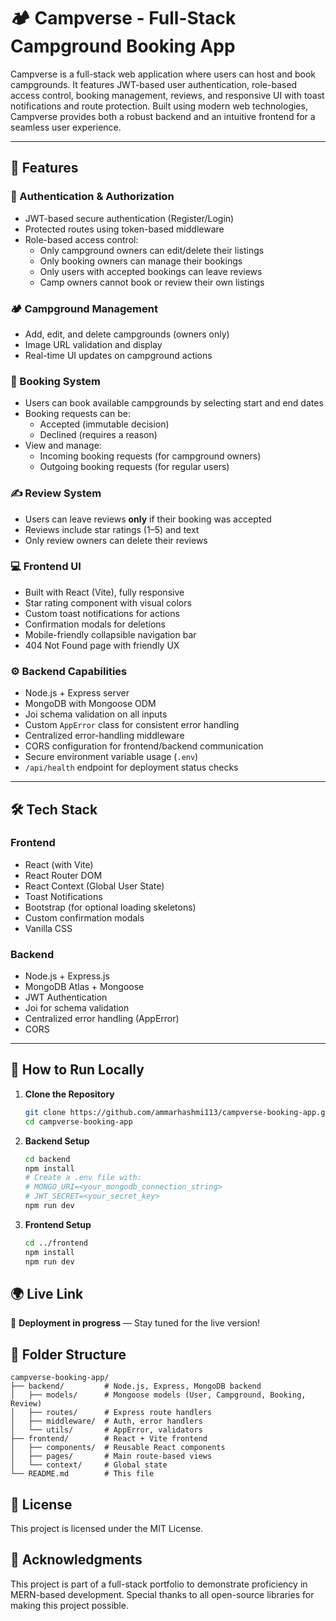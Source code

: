 # 🏕️ Campverse - Full-Stack Campground Booking App

Campverse is a full-stack web application where users can host and book campgrounds. It features JWT-based user authentication, role-based access control, booking management, reviews, and responsive UI with toast notifications and route protection. Built using modern web technologies, Campverse provides both a robust backend and an intuitive frontend for a seamless user experience.

---

## 🌟 Features

### 🔐 Authentication & Authorization

-   JWT-based secure authentication (Register/Login)
-   Protected routes using token-based middleware
-   Role-based access control:
    -   Only campground owners can edit/delete their listings
    -   Only booking owners can manage their bookings
    -   Only users with accepted bookings can leave reviews
    -   Camp owners cannot book or review their own listings

### 🏕️ Campground Management

-   Add, edit, and delete campgrounds (owners only)
-   Image URL validation and display
-   Real-time UI updates on campground actions

### 📅 Booking System

-   Users can book available campgrounds by selecting start and end dates
-   Booking requests can be:
    -   Accepted (immutable decision)
    -   Declined (requires a reason)
-   View and manage:
    -   Incoming booking requests (for campground owners)
    -   Outgoing booking requests (for regular users)

### ✍️ Review System

-   Users can leave reviews **only** if their booking was accepted
-   Reviews include star ratings (1–5) and text
-   Only review owners can delete their reviews

### 💻 Frontend UI

-   Built with React (Vite), fully responsive
-   Star rating component with visual colors
-   Custom toast notifications for actions
-   Confirmation modals for deletions
-   Mobile-friendly collapsible navigation bar
-   404 Not Found page with friendly UX

### ⚙️ Backend Capabilities

-   Node.js + Express server
-   MongoDB with Mongoose ODM
-   Joi schema validation on all inputs
-   Custom `AppError` class for consistent error handling
-   Centralized error-handling middleware
-   CORS configuration for frontend/backend communication
-   Secure environment variable usage (`.env`)
-   `/api/health` endpoint for deployment status checks

---

## 🛠️ Tech Stack

### Frontend

-   React (with Vite)
-   React Router DOM
-   React Context (Global User State)
-   Toast Notifications
-   Bootstrap (for optional loading skeletons)
-   Custom confirmation modals
-   Vanilla CSS

### Backend

-   Node.js + Express.js
-   MongoDB Atlas + Mongoose
-   JWT Authentication
-   Joi for schema validation
-   Centralized error handling (AppError)
-   CORS

---

## 🚀 How to Run Locally

1. **Clone the Repository**

    ```bash
    git clone https://github.com/ammarhashmi113/campverse-booking-app.git
    cd campverse-booking-app
    ```

2. **Backend Setup**

    ```bash
    cd backend
    npm install
    # Create a .env file with:
    # MONGO_URI=<your_mongodb_connection_string>
    # JWT_SECRET=<your_secret_key>
    npm run dev
    ```

3. **Frontend Setup**
    ```bash
    cd ../frontend
    npm install
    npm run dev
    ```

## 🌍 Live Link

🚧 **Deployment in progress** — Stay tuned for the live version!

## 📂 Folder Structure

```
campverse-booking-app/
├── backend/         # Node.js, Express, MongoDB backend
│   ├── models/      # Mongoose models (User, Campground, Booking, Review)
│   ├── routes/      # Express route handlers
│   ├── middleware/  # Auth, error handlers
│   └── utils/       # AppError, validators
├── frontend/        # React + Vite frontend
│   ├── components/  # Reusable React components
│   ├── pages/       # Main route-based views
│   └── context/     # Global state
└── README.md        # This file
```

## 📄 License

This project is licensed under the MIT License.

## 🙌 Acknowledgments

This project is part of a full-stack portfolio to demonstrate proficiency in MERN-based development. Special thanks to all open-source libraries for making this project possible.
